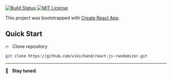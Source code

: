 [![Build Status](https://travis-ci.com/vikichand/react-js-randomizer.svg?branch=master)](https://travis-ci.com/vikichand/react-js-randomizer)
[![MIT License](https://img.shields.io/github/license/vikichand/react-js-randomizer.svg)](https://github.com/vikichand/react-js-randomizer/blob/master/LICENSE)

This project was bootstrapped with [Create React App](https://github.com/facebook/create-react-app).

## Quick Start

:fire: &nbsp; Clone repository

```sh
git clone https://github.com/vikichand/react-js-randomizer.git
```
<hr>

:rocket: &nbsp; **Stay tuned**.
